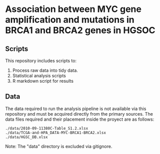 # Association between MYC gene amplification and mutations in BRCA1 and BRCA2 genes in HGSOC


## Scripts 

This repository includes scripts to:
1. Process raw data into tidy data.
2. Statistical analysis scripts
3. R markdown script for results


## Data 

The data required to run the analysis pipeline is not available via this repository and must be acquired directly from the primary sources. The data files required and their placement inside the proyect are as follows:

`./data/2010-09-11380C-Table_S1.2.xlsx`  
`./data/TCGA-and-HPA_DATA-MYC-BRCA1-BRCA2.xlsx`  
`./data/HGSC_DB.xlsx`  

Note: The "data" directory is excluded via gitignore.
